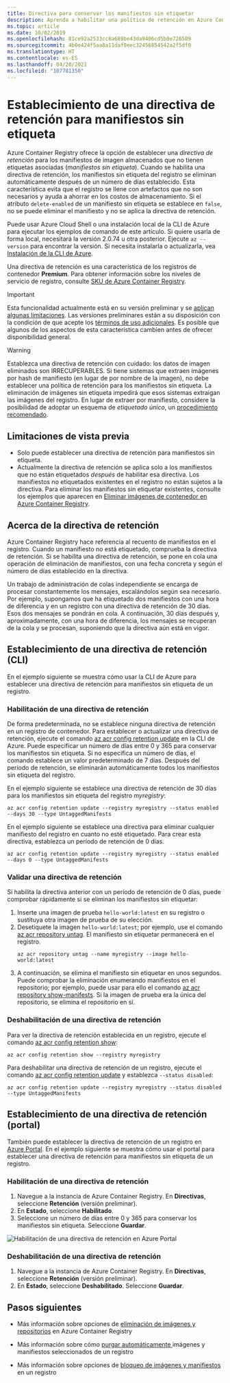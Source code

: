 ```yaml
---
title: Directiva para conservar los manifiestos sin etiquetar
description: Aprenda a habilitar una política de retención en Azure Container Registry para la eliminación automática de manifiestos sin etiqueta después de un período definido.
ms.topic: article
ms.date: 10/02/2019
ms.openlocfilehash: 81ce92a2533cc8a688be43da9406cd5b0e726509
ms.sourcegitcommit: 4b0e424f5aa8a11daf0eec32456854542a2f5df0
ms.translationtype: HT
ms.contentlocale: es-ES
ms.lasthandoff: 04/20/2021
ms.locfileid: "107781350"
---
```

# <a name="set-a-retention-policy-for-untagged-manifests"></a>Establecimiento de una directiva de retención para manifiestos sin etiqueta

Azure Container Registry ofrece la opción de establecer una *directiva de retención* para los manifiestos de imagen almacenados que no tienen etiquetas asociadas (*manifiestos sin etiqueta*). Cuando se habilita una directiva de retención, los manifiestos sin etiqueta del registro se eliminan automáticamente después de un número de días establecido. Esta característica evita que el registro se llene con artefactos que no son necesarios y ayuda a ahorrar en los costos de almacenamiento. Si el atributo `delete-enabled` de un manifiesto sin etiqueta se establece en `false`, no se puede eliminar el manifiesto y no se aplica la directiva de retención.

Puede usar Azure Cloud Shell o una instalación local de la CLI de Azure para ejecutar los ejemplos de comando de este artículo. Si quiere usarla de forma local, necesitará la versión 2.0.74 u otra posterior. Ejecute `az --version` para encontrar la versión. Si necesita instalarla o actualizarla, vea [Instalación de la CLI de Azure][azure-cli].

Una directiva de retención es una característica de los registros de contenedor **Premium**. Para obtener información sobre los niveles de servicio de registro, consulte [SKU de Azure Container Registry](container-registry-skus.md).

> [!IMPORTANT]
> Esta funcionalidad actualmente está en su versión preliminar y se [aplican algunas limitaciones](#preview-limitations). Las versiones preliminares están a su disposición con la condición de que acepte los [términos de uso adicionales][terms-of-use]. Es posible que algunos de los aspectos de esta característica cambien antes de ofrecer disponibilidad general.

> [!WARNING]
> Establezca una directiva de retención con cuidado: los datos de imagen eliminados son IRRECUPERABLES. Si tiene sistemas que extraen imágenes por hash de manifiesto (en lugar de por nombre de la imagen), no debe establecer una política de retención para los manifiestos sin etiqueta. La eliminación de imágenes sin etiqueta impedirá que esos sistemas extraigan las imágenes del registro. En lugar de extraer por manifiesto, considere la posibilidad de adoptar un esquema de *etiquetado único*, un [procedimiento recomendado](container-registry-image-tag-version.md).

## <a name="preview-limitations"></a>Limitaciones de vista previa

* Solo puede establecer una directiva de retención para manifiestos sin etiqueta.
* Actualmente la directiva de retención se aplica solo a los manifiestos que no están etiquetados *después* de habilitar esa directiva. Los manifiestos no etiquetados existentes en el registro no están sujetos a la directiva. Para eliminar los manifiestos sin etiquetar existentes, consulte los ejemplos que aparecen en [Eliminar imágenes de contenedor en Azure Container Registry](container-registry-delete.md).

## <a name="about-the-retention-policy"></a>Acerca de la directiva de retención

Azure Container Registry hace referencia al recuento de manifiestos en el registro. Cuando un manifiesto no está etiquetado, comprueba la directiva de retención. Si se habilita una directiva de retención, se pone en cola una operación de eliminación de manifiestos, con una fecha concreta y según el número de días establecido en la directiva.

Un trabajo de administración de colas independiente se encarga de procesar constantemente los mensajes, escalándolos según sea necesario. Por ejemplo, supongamos que ha etiquetado dos manifiestos con una hora de diferencia y en un registro con una directiva de retención de 30 días. Esos dos mensajes se pondrán en cola. A continuación, 30 días después y, aproximadamente, con una hora de diferencia, los mensajes se recuperan de la cola y se procesan, suponiendo que la directiva aún está en vigor.

## <a name="set-a-retention-policy---cli"></a>Establecimiento de una directiva de retención (CLI)

En el ejemplo siguiente se muestra cómo usar la CLI de Azure para establecer una directiva de retención para manifiestos sin etiqueta de un registro.

### <a name="enable-a-retention-policy"></a>Habilitación de una directiva de retención

De forma predeterminada, no se establece ninguna directiva de retención en un registro de contenedor. Para establecer o actualizar una directiva de retención, ejecute el comando [az acr config retention update][az-acr-config-retention-update] en la CLI de Azure. Puede especificar un número de días entre 0 y 365 para conservar los manifiestos sin etiqueta. Si no especifica un número de días, el comando establece un valor predeterminado de 7 días. Después del período de retención, se eliminarán automáticamente todos los manifiestos sin etiqueta del registro.

En el ejemplo siguiente se establece una directiva de retención de 30 días para los manifiestos sin etiqueta del registro *myregistry*:

```azurecli
az acr config retention update --registry myregistry --status enabled --days 30 --type UntaggedManifests
```

En el ejemplo siguiente se establece una directiva para eliminar cualquier manifiesto del registro en cuanto no esté etiquetado. Para crear esta directiva, establezca un período de retención de 0 días. 

```azurecli
az acr config retention update --registry myregistry --status enabled --days 0 --type UntaggedManifests
```

### <a name="validate-a-retention-policy"></a>Validar una directiva de retención

Si habilita la directiva anterior con un período de retención de 0 días, puede comprobar rápidamente si se eliminan los manifiestos sin etiquetar:

1. Inserte una imagen de prueba `hello-world:latest` en su registro o sustituya otra imagen de prueba de su elección.
1. Desetiquete la imagen `hello-world:latest`; por ejemplo, use el comando [az acr repository untag][az-acr-repository-untag]. El manifiesto sin etiquetar permanecerá en el registro.
    ```azurecli
    az acr repository untag --name myregistry --image hello-world:latest
    ```
1. A continuación, se elimina el manifiesto sin etiquetar en unos segundos. Puede comprobar la eliminación enumerando manifiestos en el repositorio; por ejemplo, puede usar para ello el comando [az acr repository show-manifests][az-acr-repository-show-manifests]. Si la imagen de prueba era la única del repositorio, se elimina el repositorio en sí.

### <a name="disable-a-retention-policy"></a>Deshabilitación de una directiva de retención

Para ver la directiva de retención establecida en un registro, ejecute el comando [az acr config retention show][az-acr-config-retention-show]:

```azurecli
az acr config retention show --registry myregistry
```

Para deshabilitar una directiva de retención de un registro, ejecute el comando [az acr config retention update][az-acr-config-retention-update] y establezca `--status disabled`:

```azurecli
az acr config retention update --registry myregistry --status disabled --type UntaggedManifests
```

## <a name="set-a-retention-policy---portal"></a>Establecimiento de una directiva de retención (portal)

También puede establecer la directiva de retención de un registro en [Azure Portal](https://portal.azure.com). En el ejemplo siguiente se muestra cómo usar el portal para establecer una directiva de retención para manifiestos sin etiqueta de un registro.

### <a name="enable-a-retention-policy"></a>Habilitación de una directiva de retención

1. Navegue a la instancia de Azure Container Registry. En **Directivas**, seleccione **Retención** (versión preliminar).
1. En **Estado**, seleccione **Habilitado**.
1. Seleccione un número de días entre 0 y 365 para conservar los manifiestos sin etiqueta. Seleccione **Guardar**.

![Habilitación de una directiva de retención en Azure Portal](media/container-registry-retention-policy/container-registry-retention-policy01.png)

### <a name="disable-a-retention-policy"></a>Deshabilitación de una directiva de retención

1. Navegue a la instancia de Azure Container Registry. En **Directivas**, seleccione **Retención** (versión preliminar).
1. En **Estado**, seleccione **Deshabilitado**. Seleccione **Guardar**.

## <a name="next-steps"></a>Pasos siguientes

* Más información sobre opciones de [eliminación de imágenes y repositorios](container-registry-delete.md) en Azure Container Registry

* Más información sobre cómo [purgar automáticamente ](container-registry-auto-purge.md) imágenes y manifiestos seleccionados de un registro

* Más información sobre opciones de [bloqueo de imágenes y manifiestos](container-registry-image-lock.md) en un registro

<!-- LINKS - external -->
[terms-of-use]: https://azure.microsoft.com/support/legal/preview-supplemental-terms/


<!-- LINKS - internal -->
[azure-cli]: /cli/azure/install-azure-cli
[az-acr-config-retention-update]: /cli/azure/acr/config/retention#az_acr_config_retention_update
[az-acr-config-retention-show]: /cli/azure/acr/config/retention#az_acr_config_retention_show
[az-acr-repository-untag]: /cli/azure/acr/repository#az_acr_repository_untag
[az-acr-repository-show-manifests]: /cli/azure/acr/repository#az_acr_repository_show_manifests
